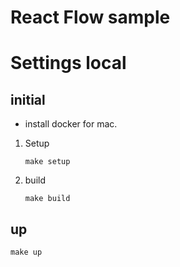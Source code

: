 # React Flow sample

# Settings local

## initial

- install docker for mac.

1. Setup

   ```shell
   make setup
   ```

2. build

   ```shell
   make build
   ```

## up

```shell
make up
```
